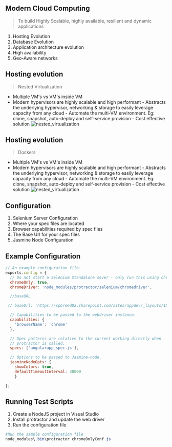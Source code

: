 Modern Cloud Computing
----------------------

>  To build Highly Scalable, highly available, resilient and dynamic applications

1. Hosting Evolution
2. Database Evolution
3. Application architecture evolution
4. High availability
5. Geo-Aware networks



Hosting evolution
-----------------

  > Nested Virtualization
   - Multiple VM's vs VM's inside VM
   - Modern hypervisors are highly scalable and high performant
    - Abstracts the underlying hypervisor, networking & storage to easily leverage capacity from any cloud
    - Automate the multi-VM environment. Eg: clone, snapshot, auto-deploy and self-service provision
    - Cost effective solution
  ![nested_virtualization](../images/cloud/nested_virtualization.png)



Hosting evolution
-----------------

  > Dockers
   - Multiple VM's vs VM's inside VM
   - Modern hypervisors are highly scalable and high performant
    - Abstracts the underlying hypervisor, networking & storage to easily leverage capacity from any cloud
    - Automate the multi-VM environment. Eg: clone, snapshot, auto-deploy and self-service provision
    - Cost effective solution
  ![nested_virtualization](../images/cloud/nested_virtualization.png)
  



Configuration
-------------

1. Selenium Server Configuration
2. Where your spec files are located
3. Browser capabilities required by spec files
4. The Base Url for your spec files
5. Jasmine Node Configuration



Example Configuration
---------------------

````javascript
// An example configuration file.
exports.config = {
  // Do not start a Selenium Standalone sever - only run this using chrome.
  chromeOnly: true,
  chromeDriver: 'node_modules/protractor/selenium/chromedriver',

  //baseURL

 // baseUrl: 'https://spbreed02.sharepoint.com/sites/appdev/_layouts/15/appredirect.aspx?instance_id={7000E10A-58A6-4668-AEDC-0B1FD6091280}',

  // Capabilities to be passed to the webdriver instance.
  capabilities: {
    'browserName': 'chrome'
  },

  // Spec patterns are relative to the current working directly when
  // protractor is called.
  specs: ['angularapp_spec.js'],

  // Options to be passed to Jasmine-node.
  jasmineNodeOpts: {
    showColors: true,
    defaultTimeoutInterval: 30000
    }

};
````



Running Test Scripts
--------------------

1. Create a NodeJS project in Visual Studio
2. Install protractor and update the web driver
3. Run the configuration file

````powershell 
#Run the sample configuration file 
node_modules\.bin\protractor chromeOnlyConf.js
````